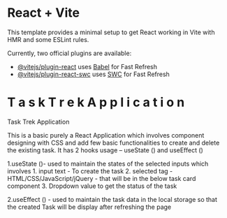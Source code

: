 # React + Vite

This template provides a minimal setup to get React working in Vite with HMR and some ESLint rules.

Currently, two official plugins are available:

- [@vitejs/plugin-react](https://github.com/vitejs/vite-plugin-react/blob/main/packages/plugin-react/README.md) uses [Babel](https://babeljs.io/) for Fast Refresh
- [@vitejs/plugin-react-swc](https://github.com/vitejs/vite-plugin-react-swc) uses [SWC](https://swc.rs/) for Fast Refresh
#   T a s k T r e k A p p l i c a t i o n 
 
 


Task Trek Application 

This is a basic purely a React Application which involves component designing with CSS and add few basic functionalities to create and delete the existing task. It has 2 hooks usage – useState () and useEffect () 


1.useState ()- used to maintain the states of the selected inputs which involves 
	1. input text - To create the task 
	2. selected tag - HTML/CSS/JavaScript/jQuery - that will be in the below task card component 
	3. Dropdown value to get the status of the task 

2.useEffect () - used to maintain the task data in the local storage so that the created Task will be display after refreshing the page
